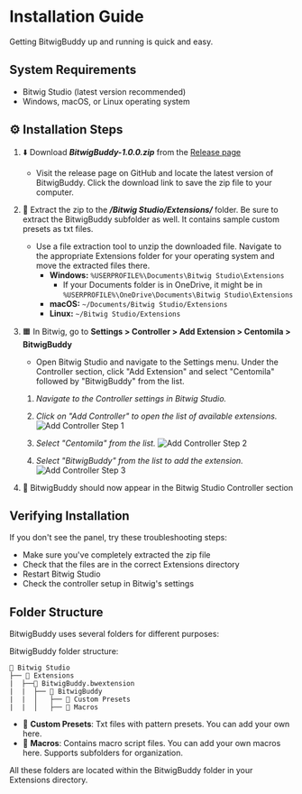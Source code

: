 # Installation Guide

Getting BitwigBuddy up and running is quick and easy.

## System Requirements

- Bitwig Studio (latest version recommended)
- Windows, macOS, or Linux operating system

## ⚙️ Installation Steps

1. ⬇️ Download **_BitwigBuddy-1.0.0.zip_** from the [Release page](https://github.com/centomila/BeatBuddy-Bitwig-Extension-MIDI-Drum-Generator/releases)
   - Visit the release page on GitHub and locate the latest version of BitwigBuddy. Click the download link to save the zip file to your computer.

2. 📂 Extract the zip to the **_/Bitwig Studio/Extensions/_** folder. Be sure to extract the BitwigBuddy subfolder as well. It contains sample custom presets as txt files.
   - Use a file extraction tool to unzip the downloaded file. Navigate to the appropriate Extensions folder for your operating system and move the extracted files there.
     - **Windows:** `%USERPROFILE%\Documents\Bitwig Studio\Extensions`
       - If your Documents folder is in OneDrive, it might be in `%USERPROFILE%\OneDrive\Documents\Bitwig Studio\Extensions`
     - **macOS:** `~/Documents/Bitwig Studio/Extensions`
     - **Linux:** `~/Bitwig Studio/Extensions`

3. 🟧 In Bitwig, go to **Settings > Controller > Add Extension > Centomila > BitwigBuddy**
   - Open Bitwig Studio and navigate to the Settings menu. Under the Controller section, click "Add Extension" and select "Centomila" followed by "BitwigBuddy" from the list.

   1. *Navigate to the Controller settings in Bitwig Studio.*
   2. *Click on "Add Controller" to open the list of available extensions.*
      ![Add Controller Step 1](/images/Add-Controller-1.png)

   3. *Select "Centomila" from the list.*
   ![Add Controller Step 2](/images/Add-Controller-2.png)

   4. *Select "BitwigBuddy" from the list to add the extension.*
   ![Add Controller Step 3](/images/Add-Controller-3.png)

4. 🎉 BitwigBuddy should now appear in the Bitwig Studio Controller section

## Verifying Installation

If you don't see the panel, try these troubleshooting steps:

- Make sure you've completely extracted the zip file
- Check that the files are in the correct Extensions directory
- Restart Bitwig Studio
- Check the controller setup in Bitwig's settings

## Folder Structure

BitwigBuddy uses several folders for different purposes:

BitwigBuddy folder structure:

```
📂 Bitwig Studio
├── 📂 Extensions
|  ├──📄 BitwigBuddy.bwextension
|  |  ├── 📂 BitwigBuddy
|  |  │   ├── 📂 Custom Presets
|  |  │   ├── 📂 Macros
```

- 📂 **Custom Presets**: Txt files with pattern presets. You can add your own here.
- 📂 **Macros**: Contains macro script files. You can add your own macros here. Supports subfolders for organization.

All these folders are located within the BitwigBuddy folder in your Extensions directory.
